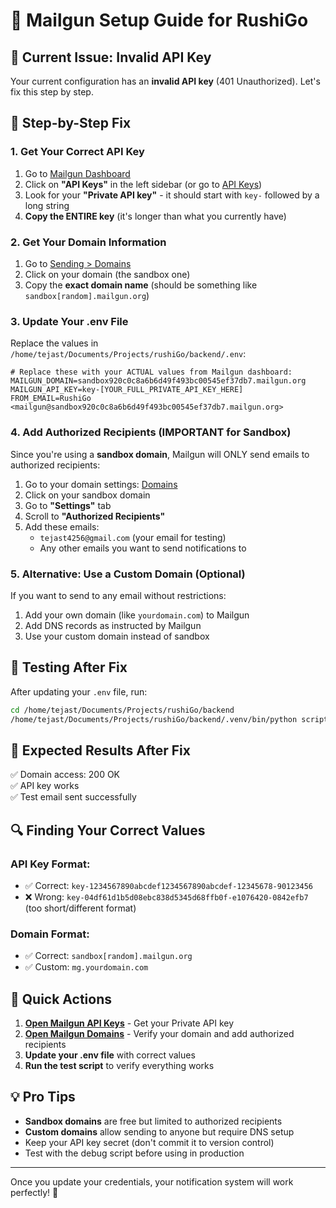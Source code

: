 # 📧 Mailgun Setup Guide for RushiGo

## 🚨 Current Issue: Invalid API Key

Your current configuration has an **invalid API key** (401 Unauthorized). Let's fix this step by step.

## 🔧 Step-by-Step Fix

### 1. **Get Your Correct API Key**

1. Go to [Mailgun Dashboard](https://app.mailgun.com/app/dashboard)
2. Click on **"API Keys"** in the left sidebar (or go to [API Keys](https://app.mailgun.com/app/account/security/api_keys))
3. Look for your **"Private API key"** - it should start with `key-` followed by a long string
4. **Copy the ENTIRE key** (it's longer than what you currently have)

### 2. **Get Your Domain Information**

1. Go to [Sending > Domains](https://app.mailgun.com/app/sending/domains)
2. Click on your domain (the sandbox one)
3. Copy the **exact domain name** (should be something like `sandbox[random].mailgun.org`)

### 3. **Update Your .env File**

Replace the values in `/home/tejast/Documents/Projects/rushiGo/backend/.env`:

```env
# Replace these with your ACTUAL values from Mailgun dashboard:
MAILGUN_DOMAIN=sandbox920c0c8a6b6d49f493bc00545ef37db7.mailgun.org
MAILGUN_API_KEY=key-[YOUR_FULL_PRIVATE_API_KEY_HERE]
FROM_EMAIL=RushiGo <mailgun@sandbox920c0c8a6b6d49f493bc00545ef37db7.mailgun.org>
```

### 4. **Add Authorized Recipients (IMPORTANT for Sandbox)**

Since you're using a **sandbox domain**, Mailgun will ONLY send emails to authorized recipients:

1. Go to your domain settings: [Domains](https://app.mailgun.com/app/sending/domains)
2. Click on your sandbox domain
3. Go to **"Settings"** tab
4. Scroll to **"Authorized Recipients"**
5. Add these emails:
   - `tejast4256@gmail.com` (your email for testing)
   - Any other emails you want to send notifications to

### 5. **Alternative: Use a Custom Domain (Optional)**

If you want to send to any email without restrictions:

1. Add your own domain (like `yourdomain.com`) to Mailgun
2. Add DNS records as instructed by Mailgun
3. Use your custom domain instead of sandbox

## 🧪 Testing After Fix

After updating your `.env` file, run:

```bash
cd /home/tejast/Documents/Projects/rushiGo/backend
/home/tejast/Documents/Projects/rushiGo/backend/.venv/bin/python scripts/debug_mailgun.py
```

## 🎯 Expected Results After Fix

✅ Domain access: 200 OK  
✅ API key works  
✅ Test email sent successfully

## 🔍 Finding Your Correct Values

### API Key Format:

- ✅ Correct: `key-1234567890abcdef1234567890abcdef-12345678-90123456`
- ❌ Wrong: `key-04df61d1b5d08ebc838d5345d68ffb0f-e1076420-0842efb7` (too short/different format)

### Domain Format:

- ✅ Correct: `sandbox[random].mailgun.org`
- ✅ Custom: `mg.yourdomain.com`

## 📱 Quick Actions

1. **[Open Mailgun API Keys](https://app.mailgun.com/app/account/security/api_keys)** - Get your Private API key
2. **[Open Mailgun Domains](https://app.mailgun.com/app/sending/domains)** - Verify your domain and add authorized recipients
3. **Update your .env file** with correct values
4. **Run the test script** to verify everything works

## 💡 Pro Tips

- **Sandbox domains** are free but limited to authorized recipients
- **Custom domains** allow sending to anyone but require DNS setup
- Keep your API key secret (don't commit it to version control)
- Test with the debug script before using in production

---

Once you update your credentials, your notification system will work perfectly! 🚀
